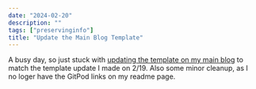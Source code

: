 ```yaml
---
date: "2024-02-20"
description: ""
tags: ["preservinginfo"]
title: "Update the Main Blog Template"
---
```

A busy day, so just stuck with [updating the template on my main blog](https://gitlab.com/ssmiller25/r15cookieblog/-/commit/6d971826c38070a92fcf75cfc0ab10b0ee9e19d4) to match the template update I made on 2/19.  Also some minor cleanup, as I no loger have the GitPod links on my readme page.